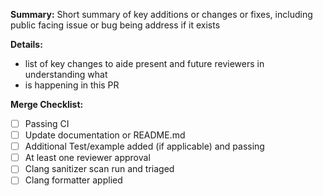 **Summary:**
    Short summary of key additions or changes or fixes, including public facing issue
    or bug being address if it exists

**Details:**

 - list of key changes to aide present and future reviewers in understanding what
 - is happening in this PR

**Merge Checklist:**

 - [ ] Passing CI
 - [ ] Update documentation or README.md
 - [ ] Additional Test/example added (if applicable) and passing
 - [ ] At least one reviewer approval
 - [ ] Clang sanitizer scan run and triaged
 - [ ] Clang formatter applied
